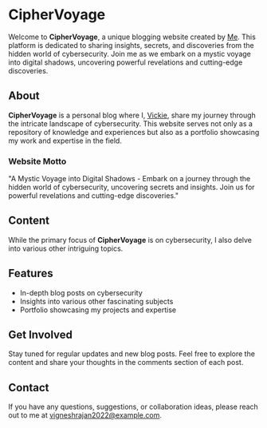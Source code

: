 # CipherVoyage

Welcome to **CipherVoyage**, a unique blogging website created by [Me](https://github.com/vickie-ks). This platform is dedicated to sharing insights, secrets, and discoveries from the hidden world of cybersecurity. Join me as we embark on a mystic voyage into digital shadows, uncovering powerful revelations and cutting-edge discoveries.

## About

**CipherVoyage** is a personal blog where I, [Vickie](https://github.com/vickie-ks), share my journey through the intricate landscape of cybersecurity. This website serves not only as a repository of knowledge and experiences but also as a portfolio showcasing my work and expertise in the field.

### Website Motto

"A Mystic Voyage into Digital Shadows - Embark on a journey through the hidden world of cybersecurity, uncovering secrets and insights. Join us for powerful revelations and cutting-edge discoveries."

## Content

While the primary focus of **CipherVoyage** is on cybersecurity, I also delve into various other intriguing topics.

## Features

- In-depth blog posts on cybersecurity
- Insights into various other fascinating subjects
- Portfolio showcasing my projects and expertise

## Get Involved

Stay tuned for regular updates and new blog posts. Feel free to explore the content and share your thoughts in the comments section of each post.

## Contact

If you have any questions, suggestions, or collaboration ideas, please reach out to me at [vigneshrajan2022@example.com](mailto:vigneshrajan2022@example.com).